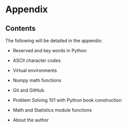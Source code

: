 
# Appendix
## Contents
The following will be detailed in the appendix:

 * Reserved and key words in Python
 
 * ASCII character codes
 
 * Virtual environments
 
 * Numpy math functions
 
 * Git and GitHub
 
 * Problem Solving 101 with Python book construction
 
 * Math and Statistics module functions
 
 * About the author
 

